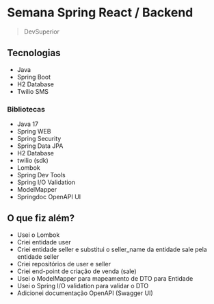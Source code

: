 # Semana Spring React / Backend

> DevSuperior

## Tecnologias

- Java
- Spring Boot
- H2 Database
- Twilio SMS

### Bibliotecas

- Java 17
- Spring WEB
- Spring Security
- Spring Data JPA
- H2 Database
- twilio (sdk)
- Lombok
- Spring Dev Tools
- Spring I/O Validation
- ModelMapper
- Springdoc OpenAPI UI

## O que fiz além?

- Usei o Lombok
- Criei entidade user
- Criei entidade seller e substitui o seller_name da entidade sale pela entidade seller
- Criei repositórios de user e seller
- Criei end-point de criação de venda (sale)
- Usei o ModelMapper para mapeamento de DTO para Entidade
- Usei o Spring I/O validation para validar o DTO
- Adicionei documentação OpenAPI (Swagger UI)

